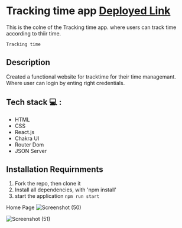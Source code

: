 # Tracking time app **[Deployed Link](https://warm-lily-7a5c45.netlify.app/)**

This is the colne of the Tracking time app. where users can track time according to thiir time.

```Tracking time```

##  Description
Created a functional website for tracktime for their time managemant. Where user can login by enting right credentials. 


## Tech stack  💻 :
<ul>
<li>HTML</li>
<li>CSS</li>
<li>React.js</li>
<li>Chakra UI</li>
<li>Router Dom</li>
<li>JSON Server</li>

</ul>


## Installation Requirnments 

1. Fork the repo, then clone it
2. Install all dependencies, with 'npm install'
3. start the application `npm run start`


Home Page
![Screenshot (50)](https://user-images.githubusercontent.com/97351159/205666948-03b2bb89-0f20-4b42-9d4c-d3067b47c285.png)

![Screenshot (51)](https://user-images.githubusercontent.com/97351159/205667607-c29773c6-bfc3-4400-af56-1f5d46a052b5.png)


